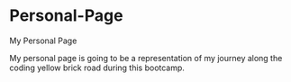 # Personal-Page
My Personal Page

My personal page is going to be a representation of my journey along the coding yellow brick road during this bootcamp.